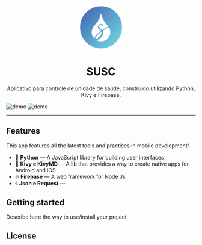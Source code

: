 <h1 align="center">
<br>
  <img src="https://github.com/luddias/readmefiles/blob/main/icon.png" alt="susc_logo" width="120">
<br>
<br>
SUSC
</h1>

<p align="center">Aplicativo para controle de unidade de saúde, construído utilizando Python, Kivy e Firebase.</p>


[//]: # (Add your gifs/images here:)
<div>
  <img src="IMAGE_1_URL" alt="demo" height="425">
  <img src="IMAGE_2_URL" alt="demo" height="425">
</div>

<hr />

## Features
[//]: # (Add the features of your project here:)
This app features all the latest tools and practices in mobile development!

- 🐍 **Python** — A JavaScript library for building user interfaces
- 🔰 **Kivy e KivyMD** — A lib that provides a way to create native apps for Android and iOS
- 🔥 **Firebase** — A web framework for Node Js
- 🌀 **Json e Request** — 

## Getting started

Describe here the way to use/install your project


## License


